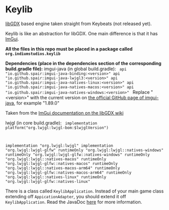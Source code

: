 # Keylib

[libGDX](https://libgdx.com) based engine taken straight from Keybeats (not released yet).

Keylib is like an abstraction for libGDX. One main difference is that it has [ImGui](https://github.com/spair/imgui).

**All the files in this repo must be placed in a package called <code>org.indiumstudios.keylib</code>**

**Dependencies (place in the dependencies section of the corresponding build.gradle file):**
imgui-java (in global build.gradle):
<code>
api "io.github.spair:imgui-java-binding:\<version\>"
api "io.github.spair:imgui-java-lwjgl3:\<version\>"
api "io.github.spair:imgui-java-natives-linux:\<version\>"
api "io.github.spair:imgui-java-natives-macos:\<version\>"
api "io.github.spair:imgui-java-natives-windows:\<version\>"
</code>
Replace "\<version\>" with the current version on [the official GitHub page of imgui-java](https://github.com/spair/imgui), for example "1.89.0"

Taken from the [ImGui documentation on the libGDX wiki](https://libgdx.com/wiki/graphics/2d/imgui)

lwjgl (in core build.gradle):
<code>
implementation platform("org.lwjgl:lwjgl-bom:$lwjglVersion")

implementation "org.lwjgl:lwjgl"
implementation "org.lwjgl:lwjgl-glfw"
runtimeOnly "org.lwjgl:lwjgl::natives-windows"
runtimeOnly "org.lwjgl:lwjgl-glfw::natives-windows"
runtimeOnly "org.lwjgl:lwjgl::natives-macos"
runtimeOnly "org.lwjgl:lwjgl-glfw::natives-macos"
runtimeOnly "org.lwjgl:lwjgl::natives-macos-arm64"
runtimeOnly "org.lwjgl:lwjgl-glfw::natives-macos-arm64"
runtimeOnly "org.lwjgl:lwjgl::natives-linux"
runtimeOnly "org.lwjgl:lwjgl-glfw::natives-linux"
</code>

There is a class called <code>KeylibApplication</code>. Instead of your main game class extending off <code>AppicationAdapter</code>, you should extend it off <code>KeylibApplication</code>.
Read the JavaDoc [here](https://jthecoder12.github.io/keylib) for more information.
